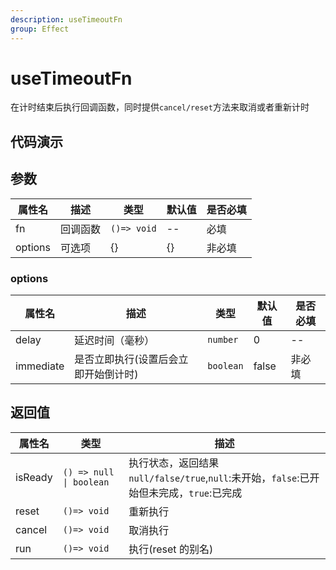 ```yaml
---
description: useTimeoutFn
group: Effect
---
```


# useTimeoutFn

在计时结束后执行回调函数，同时提供`cancel/reset`方法来取消或者重新计时

## 代码演示

<code src="let-hooks/useTimeoutFn/demos/base.tsx" title="基本用法"></code>
<code src="let-hooks/useTimeoutFn/demos/immediate.tsx" title="立即执行" description="设置immediate=true，会立即开始计时"></code>

## 参数

| 属性名  | 描述     | 类型        | 默认值 | 是否必填 |
| ------- | -------- | ----------- | ------ | -------- |
| fn      | 回调函数 | `()=> void` | --     | 必填     |
| options | 可选项   | {}          | {}     | 非必填   |

### options

| 属性名    | 描述                                 | 类型      | 默认值 | 是否必填 |
| --------- | ------------------------------------ | --------- | ------ | -------- |
| delay     | 延迟时间（毫秒）                     | `number`  | 0      | --       |
| immediate | 是否立即执行(设置后会立即开始倒计时) | `boolean` | false  | 非必填   |

## 返回值

| 属性名  | 类型                    | 描述                                                                                      |
| ------- | ----------------------- | ----------------------------------------------------------------------------------------- |
| isReady | `() => null \| boolean` | 执行状态，返回结果 `null/false/true`,`null`:未开始，`false`:已开始但未完成，`true`:已完成 |
| reset   | `()=> void`             | 重新执行                                                                                  |
| cancel  | `()=> void`             | 取消执行                                                                                  |
| run     | `()=> void`             | 执行(reset 的别名)                                                                        |
